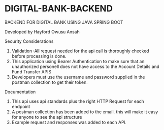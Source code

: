 # DIGITAL-BANK-BACKEND
BACKEND FOR DIGITAL BANK USING JAVA SPRING BOOT

Developed by Hayford Owusu Ansah

Security Considerations

1. Validation :All request needed for the api call is thoroughly checked before processing is done.
2. This application using Bearer Authentication to make sure that an unauthorized personell does not have access to the Account Details and Fund Transfer APIS
3. Developers must use the username and password supplied in the postman collection to get their token.


Documentation

1. This api uses api standards plus the right HTTP Request for each endpoint
2. A postman collection has been added to the email. this will make it easy for anyone to see the api structure
3. Example request and responses was added to each API.